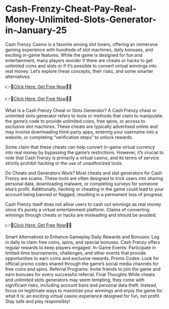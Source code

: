 # Cash-Frenzy-Cheat-Pay-Real-Money-Unlimited-Slots-Generator-in-January-25
Cash Frenzy Casino is a favorite among slot lovers, offering an immersive gaming experience with hundreds of slot machines, daily bonuses, and exciting in-game features. While the game is designed for fun and entertainment, many players wonder if there are cheats or hacks to get unlimited coins and slots or if it’s possible to convert virtual winnings into real money. Let’s explore these concepts, their risks, and some smarter alternatives.


👉📲[Click Here: Get Free Now](https://t.co/U9MGpo0OUD)🔶🔷


👉📲[Click Here: Get Free Now](https://t.co/U9MGpo0OUD)🔶🔷


What Is a Cash Frenzy Cheat or Slots Generator?
A Cash Frenzy cheat or unlimited slots generator refers to tools or methods that claim to manipulate the game’s code to provide unlimited coins, free spins, or access to exclusive slot machines. These cheats are typically advertised online and may involve downloading third-party apps, entering your username into a website, or completing “verification steps” to unlock rewards.

Some claim that these cheats can help convert in-game virtual currency into real money by bypassing the game’s restrictions. However, it’s crucial to note that Cash Frenzy is primarily a virtual casino, and its terms of service strictly prohibit hacking or the use of unauthorized tools.

Do Cheats and Generators Work?
Most cheats and slot generators for Cash Frenzy are scams. These tools are often designed to trick users into sharing personal data, downloading malware, or completing surveys for someone else’s profit. Additionally, hacking or cheating in the game could lead to your account being banned or flagged, resulting in a permanent loss of progress.

Cash Frenzy itself does not allow users to cash out winnings as real money since it’s purely a virtual entertainment platform. Claims of converting winnings through cheats or hacks are misleading and should be avoided.


👉📲[Click Here: Get Free Now](https://t.co/U9MGpo0OUD)🔶🔷


Smart Alternatives to Enhance Gameplay
Daily Rewards and Bonuses: Log in daily to claim free coins, spins, and special bonuses. Cash Frenzy offers regular rewards to keep players engaged.
In-Game Events: Participate in limited-time tournaments, challenges, and other events that provide opportunities to earn coins and exclusive rewards.
Promo Codes: Look for official promo codes shared through the game’s social media channels for free coins and spins.
Referral Programs: Invite friends to join the game and earn bonuses for every successful referral.
Final Thoughts
While cheats and unlimited slots generators may seem tempting, they come with significant risks, including account bans and personal data theft. Instead, focus on legitimate ways to maximize your winnings and enjoy the game for what it is: an exciting virtual casino experience designed for fun, not profit. Stay safe and play responsibly!
